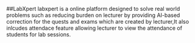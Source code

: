 ##LabXpert
labxpert is a online platform designed  to solve real world problems such as reducing burden on lecturer by  providing AI-based  correction for the quests and exams which are created by lecturer,It also inlcudes attendace feature allowing lecturer to view the attendance of students for lab sessions.
